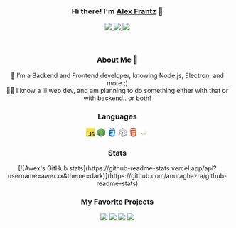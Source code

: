### <p align="center">Hi there! I'm [Alex Frantz](https://twitter.com/_awexx) 👋</p>
<p align="center">
<a href="https://twitter.com/_awexx">
  <img width="26px" src="https://cdn.jsdelivr.net/npm/simple-icons@v3/icons/twitter.svg" />
</a>
<a href="mailto:alex@plaguecraft.xyz">
  <img width="26px" src="https://cdn.jsdelivr.net/npm/simple-icons@v3/icons/gmail.svg" />
</a>
<a href="https://awexxx.xyz/discord">
  <img width="26px" src="https://cdn.jsdelivr.net/npm/simple-icons@v3/icons/discord.svg" />
 </a>
</p>

<br />

### <p align="center"> About Me 🚀</p>
<p align="center">🌱 I’m a Backend and Frontend developer, knowing Node.js, Electron, and more ;) </br>
👨‍💻  I know a lil web dev, and am planning to do something either with that or with backend.. or both!</p>

### <p align="center">Languages</p>
<p align="center">
<code><img height="20" src="https://raw.githubusercontent.com/github/explore/80688e429a7d4ef2fca1e82350fe8e3517d3494d/topics/javascript/javascript.png"></code>
<code><img height="20" src="https://raw.githubusercontent.com/github/explore/80688e429a7d4ef2fca1e82350fe8e3517d3494d/topics/nodejs/nodejs.png"></code>
<code><img height="20" src="https://raw.githubusercontent.com/github/explore/80688e429a7d4ef2fca1e82350fe8e3517d3494d/topics/css/css.png"></code>
<code><img height="20" src="https://raw.githubusercontent.com/github/explore/80688e429a7d4ef2fca1e82350fe8e3517d3494d/topics/electron/electron.png"></code>
<code><img height="20" src="https://raw.githubusercontent.com/github/explore/80688e429a7d4ef2fca1e82350fe8e3517d3494d/topics/html/html.png"></code>
<code><img height="20" src="https://raw.githubusercontent.com/github/explore/80688e429a7d4ef2fca1e82350fe8e3517d3494d/topics/mysql/mysql.png"></code>
</p>

### <p align="center">Stats</p>
<p align="center">
[![Awex's GitHub stats](https://github-readme-stats.vercel.app/api?username=awexxx&theme=dark)](https://github.com/anuraghazra/github-readme-stats)

### <p align="center">My Favorite Projects</p>
<p align="center">
  <img src="https://github-readme-stats.vercel.app/api/pin/?username=awexxx&repo=sharex-express&theme=dark">
  <img src="https://github-readme-stats.vercel.app/api/pin/?username=awexxx&repo=awexxx.github.io&theme=dark">
  <img src="https://github-readme-stats.vercel.app/api/pin/?username=awexxx&repo=medal-clip-webhook&theme=dark">
  <img src="https://github-readme-stats.vercel.app/api/pin/?username=plaguecraft-team&repo=plaguecraftbot&theme=dark">
</p>
